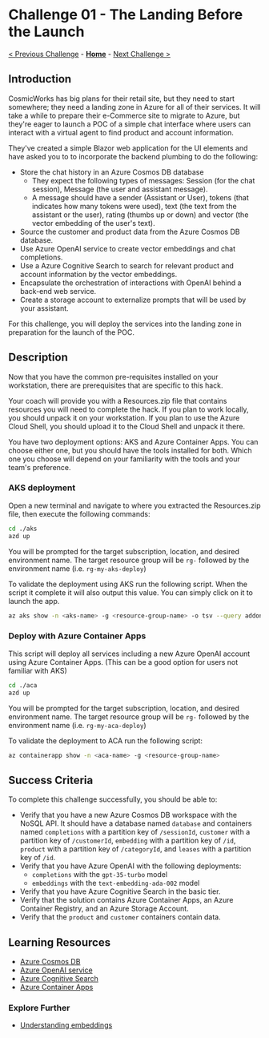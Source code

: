 # Challenge 01 - The Landing Before the Launch

[< Previous Challenge](./Challenge-00.md) -  **[Home](../README.md)** - [Next Challenge >](./Challenge-02.md)

## Introduction

CosmicWorks has big plans for their retail site, but they need to start somewhere; they need a landing zone in Azure for all of their services. It will take a while to prepare their e-Commerce site to migrate to Azure, but they're eager to launch a POC of a simple chat interface where users can interact with a virtual agent to find product and account information.

They've created a simple Blazor web application for the UI elements and have asked you to to incorporate the backend plumbing to do the following:

- Store the chat history in an Azure Cosmos DB database
  - They expect the following types of messages: Session (for the chat session), Message (the user and assistant message).
  - A message should have a sender (Assistant or User), tokens (that indicates how many tokens were used), text (the text from the assistant or the user), rating (thumbs up or down) and vector (the vector embedding of the user's text).
- Source the customer and product data from the Azure Cosmos DB database.
- Use Azure OpenAI service to create vector embeddings and chat completions.
- Use a Azure Cognitive Search to search for relevant product and account information by the vector embeddings.
- Encapsulate the orchestration of interactions with OpenAI behind a back-end web service.
- Create a storage account to externalize prompts that will be used by your assistant.

For this challenge, you will deploy the services into the landing zone in preparation for the launch of the POC.

## Description

Now that you have the common pre-requisites installed on your workstation, there are prerequisites that are specific to this hack.

Your coach will provide you with a Resources.zip file that contains resources you will need to complete the hack. If you plan to work locally, you should unpack it on your workstation. If you plan to use the Azure Cloud Shell, you should upload it to the Cloud Shell and unpack it there.

You have two deployment options: AKS and Azure Container Apps. You can choose either one, but you should have the tools installed for both. Which one you choose will depend on your familiarity with the tools and your team's preference.

### AKS deployment

Open a new terminal and navigate to where you extracted the Resources.zip file, then execute the following commands:

```bash
cd ./aks
azd up
```

You will be prompted for the target subscription, location, and desired environment name.  The target resource group will be `rg-` followed by the environment name (i.e. `rg-my-aks-deploy`)

To validate the deployment using AKS run the following script. When the script it complete it will also output this value. You can simply click on it to launch the app.

```bash
az aks show -n <aks-name> -g <resource-group-name> -o tsv --query addonProfiles.httpApplicationRouting.config.HTTPApplicationRoutingZoneName
```

### Deploy with Azure Container Apps

This script will deploy all services including a new Azure OpenAI account using Azure Container Apps. (This can be a good option for users not familiar with AKS)

```bash
cd ./aca
azd up
```

You will be prompted for the target subscription, location, and desired environment name.  The target resource group will be `rg-` followed by the environment name (i.e. `rg-my-aca-deploy`)

To validate the deployment to ACA run the following script:

```bash
az containerapp show -n <aca-name> -g <resource-group-name>
```

## Success Criteria

To complete this challenge successfully, you should be able to:

- Verify that you have a new Azure Cosmos DB workspace with the NoSQL API. It should have a database named `database` and containers named `completions` with a partition key of `/sessionId`, `customer` with a partition key of `/customerId`, `embedding` with a partition key of `/id`, `product` with a partition key of `/categoryId`, and `leases` with a partition key of `/id`.
- Verify that you have Azure OpenAI with the following deployments:
  - `completions` with the `gpt-35-turbo` model
  - `embeddings` with the `text-embedding-ada-002` model
- Verify that you have Azure Cognitive Search in the basic tier.
- Verify that the solution contains Azure Container Apps, an Azure Container Registry, and an Azure Storage Account.
- Verify that the `product` and `customer` containers contain data.

## Learning Resources

- [Azure Cosmos DB](https://learn.microsoft.com/azure/cosmos-db/)
- [Azure OpenAI service](https://learn.microsoft.com/azure/cognitive-services/openai/overview)
- [Azure Cognitive Search](https://learn.microsoft.com/azure/search/)
- [Azure Container Apps](https://learn.microsoft.com/azure/container-apps/start)

### Explore Further

- [Understanding embeddings](https://learn.microsoft.com/azure/cognitive-services/openai/concepts/understand-embeddings)
